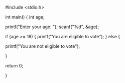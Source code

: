 #include <stdio.h>

int main() { int age;

printf("Enter your age: "); scanf("%d", &age);

if (age >= 18) { printf("You are eligible to vote"); } else {

printf("You are not eligible to vote");

}

return 0;

}
